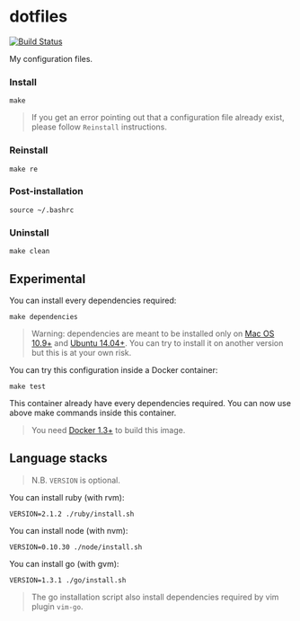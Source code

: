 # dotfiles
[![Build Status](https://travis-ci.org/folieadrien/dotfiles.svg)](https://travis-ci.org/folieadrien/dotfiles)

My configuration files.

### Install

    make

>If you get an error pointing out that a configuration file
already exist, please follow `Reinstall` instructions.

### Reinstall

    make re

### Post-installation

    source ~/.bashrc

### Uninstall

    make clean

## Experimental

You can install every dependencies required:

    make dependencies

>Warning: dependencies are meant to be installed only on
[Mac OS 10.9+](https://www.apple.com/fr/osx/) and
[Ubuntu 14.04+](http://http://www.ubuntu-fr.org/). You can try
to install it on another version but this is at your own risk.

You can try this configuration inside a Docker container:

    make test

This container already have every dependencies required.
You can now use above make commands inside this container.

>You need [Docker 1.3+](http://docker.com) to build this image.

## Language stacks

>N.B. `VERSION` is optional.

You can install ruby (with rvm):

    VERSION=2.1.2 ./ruby/install.sh

You can install node (with nvm):

    VERSION=0.10.30 ./node/install.sh

You can install go (with gvm):

    VERSION=1.3.1 ./go/install.sh

>The go installation script also install dependencies required by
vim plugin `vim-go`.
